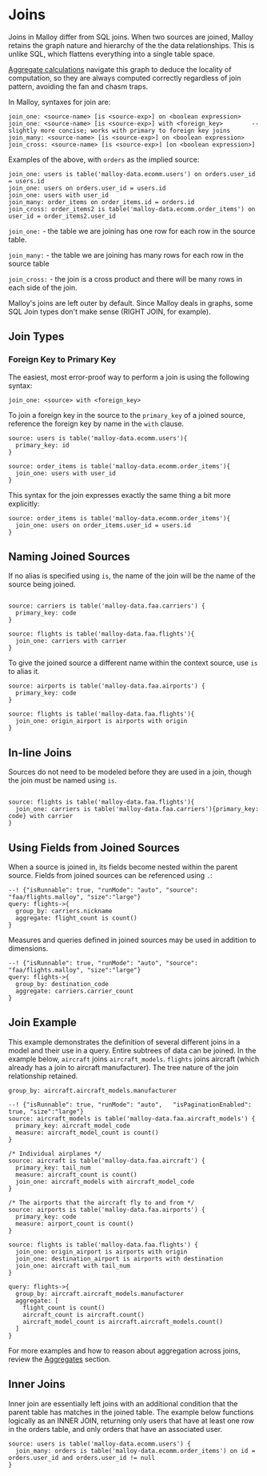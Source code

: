# Joins

Joins in Malloy differ from SQL joins.  When two sources are joined,
Malloy retains the graph nature and hierarchy of the the data relationships. This is unlike
SQL, which flattens everything into a single table space.

[Aggregate calculations](aggregates.md) navigate this graph to deduce
the locality of computation, so they are always computed correctly regardless of join pattern, avoiding the fan and chasm traps.

In Malloy, syntaxes for join are:

```malloy
join_one: <source-name> [is <source-exp>] on <boolean expression>
join_one: <source-name> [is <source-exp>] with <foreign_key>        -- slightly more concise; works with primary to foreign key joins
join_many: <source-name> [is <source-exp>] on <boolean expression>
join_cross: <source-name> [is <source-exp>] [on <boolean expression>]
```

Examples of the above, with `orders` as the implied source:
```malloy
join_one: users is table('malloy-data.ecomm.users') on orders.user_id = users.id
join_one: users on orders.user_id = users.id
join_one: users with user_id
join_many: order_items on order_items.id = orders.id
join_cross: order_items2 is table('malloy-data.ecomm.order_items') on user_id = order_items2.user_id
```

`join_one:` - the table we are joining has one row for each row in the source table.

`join_many:` - the table we are joining has many rows for each row in the source table

`join_cross:` - the join is a cross product and there will be many rows in each side of the join.


Malloy's joins are left outer by default.
Since Malloy deals in graphs, some SQL Join types don't make sense (RIGHT JOIN, for example).


## Join Types

### Foreign Key to Primary Key

The easiest, most error-proof way to perform a join is using the following syntax:

`join_one: <source> with <foreign_key>`

To join a foreign key in the source to the `primary_key` of a joined source, reference the foreign key by name in the `with` clause.

```malloy
source: users is table('malloy-data.ecomm.users'){
  primary_key: id
}

source: order_items is table('malloy-data.ecomm.order_items'){
  join_one: users with user_id
}
```

This syntax for the join expresses exactly the same thing a bit more explicitly:
```
source: order_items is table('malloy-data.ecomm.order_items'){
  join_one: users on order_items.user_id = users.id
}
```


## Naming Joined Sources

If no alias is specified using `is`, the name of the join will be the name of the source being joined.

```malloy

source: carriers is table('malloy-data.faa.carriers') {
  primary_key: code
}

source: flights is table('malloy-data.faa.flights'){
  join_one: carriers with carrier
}
```

To give the joined source a different name within the context source, use `is` to alias it.

```malloy
source: airports is table('malloy-data.faa.airports') {
  primary_key: code
}

source: flights is table('malloy-data.faa.flights'){
  join_one: origin_airport is airports with origin
}
```

## In-line Joins

Sources do not need to be modeled before they are used in a join, though the join must be named using `is`.

```malloy

source: flights is table('malloy-data.faa.flights'){
  join_one: carriers is table('malloy-data.faa.carriers'){primary_key: code} with carrier
}
```

## Using Fields from Joined Sources

When a source is joined in, its fields become nested within the parent source. Fields from joined sources can be referenced using `.`:

```malloy
--! {"isRunnable": true, "runMode": "auto", "source": "faa/flights.malloy", "size":"large"}
query: flights->{
  group_by: carriers.nickname
  aggregate: flight_count is count()
}
```

Measures and queries defined in joined sources may be used in addition to dimensions.

```malloy
--! {"isRunnable": true, "runMode": "auto", "source": "faa/flights.malloy", "size":"large"}
query: flights->{
  group_by: destination_code
  aggregate: carriers.carrier_count
}
```

## Join Example

This example demonstrates the definition of several different joins in a model and their use in a query.
Entire subtrees of data can be joined.  In the example below, `aircraft` joins `aircraft_models`.  `flights`
joins aircraft (which already has a join to aircraft manufacturer).  The tree nature of the join relationship
retained.

  `group_by: aircraft.aircraft_models.manufacturer`

```malloy
--! {"isRunnable": true, "runMode": "auto",   "isPaginationEnabled": true, "size":"large"}
source: aircraft_models is table('malloy-data.faa.aircraft_models') {
  primary_key: aircraft_model_code
  measure: aircraft_model_count is count()
}

/* Individual airplanes */
source: aircraft is table('malloy-data.faa.aircraft') {
  primary_key: tail_num
  measure: aircraft_count is count()
  join_one: aircraft_models with aircraft_model_code
}

/* The airports that the aircraft fly to and from */
source: airports is table('malloy-data.faa.airports') {
  primary_key: code
  measure: airport_count is count()
}

source: flights is table('malloy-data.faa.flights') {
  join_one: origin_airport is airports with origin
  join_one: destination_airport is airports with destination
  join_one: aircraft with tail_num
}

query: flights->{
  group_by: aircraft.aircraft_models.manufacturer
  aggregate: [
    flight_count is count()
    aircraft_count is aircraft.count()
    aircraft_model_count is aircraft.aircraft_models.count()
  ]
}
```

For more examples and how to reason about aggregation across joins, review the [Aggregates](aggregates.md) section.

## Inner Joins

Inner join are essentially left joins with an additional condition that the parent table has matches in the joined table. The example below functions logically as an INNER JOIN, returning only users that have at least one row in the orders table, and only orders that have an associated user.

```malloy
source: users is table('malloy-data.ecomm.users') {
  join_many: orders is table('malloy-data.ecomm.order_items') on id = orders.user_id and orders.user_id != null
}
```